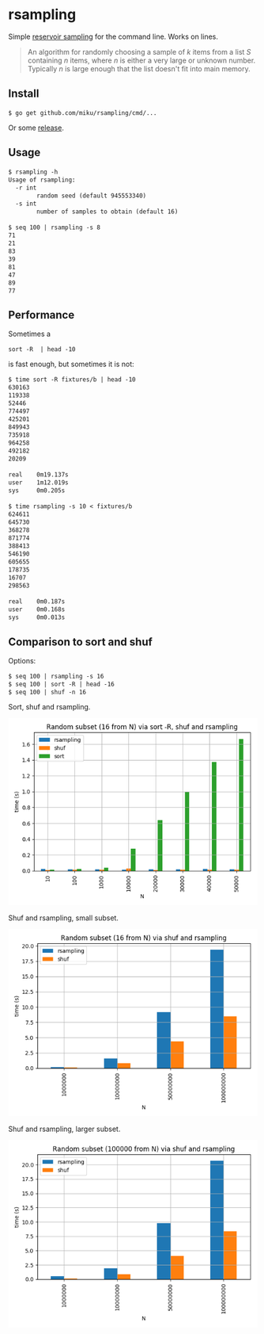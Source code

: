 # rsampling

Simple [reservoir
sampling](https://en.wikipedia.org/wiki/Reservoir_sampling#Algorithm_R) for the
command line. Works on lines.

> An algorithm for randomly choosing a sample of *k* items from a list *S*
> containing *n* items, where *n* is either a very large or unknown number.
> Typically *n* is large enough that the list doesn't fit into main memory.

## Install
```
$ go get github.com/miku/rsampling/cmd/...
```

Or some [release](https://github.com/miku/rsampling/releases).

## Usage

```
$ rsampling -h
Usage of rsampling:
  -r int
    	random seed (default 945553340)
  -s int
    	number of samples to obtain (default 16)

$ seq 100 | rsampling -s 8
71
21
83
39
81
47
89
77
```

## Performance

Sometimes a

```
sort -R  | head -10
```

is fast enough, but sometimes it is not:

```
$ time sort -R fixtures/b | head -10
630163
119338
52446
774497
425201
849943
735918
964258
492182
20209

real    0m19.137s
user    1m12.019s
sys     0m0.205s

$ time rsampling -s 10 < fixtures/b
624611
645730
368278
871774
388413
546190
605655
178735
16707
298563

real    0m0.187s
user    0m0.168s
sys     0m0.013s
```

## Comparison to sort and shuf

Options:

```
$ seq 100 | rsampling -s 16
$ seq 100 | sort -R | head -16
$ seq 100 | shuf -n 16
```

Sort, shuf and rsampling.

![](images/bm1.png)

Shuf and rsampling, small subset.

![](images/bm2.png)

Shuf and rsampling, larger subset.

![](images/bm3.png)
